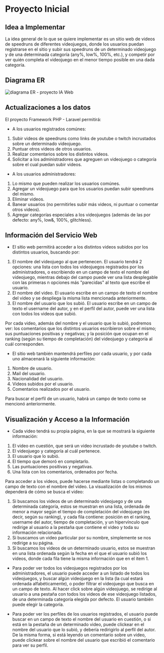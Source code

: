 # Proyecto Inicial

## Idea a Implementar

La idea general de lo que se quiere implementar es un sitio web de videos de speedruns de diferentes videojuegos, donde los usuarios puedan registrarse en el sitio y subir sus speedruns de un determinado videojuego y de una determinada categoría (any%, low%, 100%, etc.), y competir por ver quién completa el videojuego en el menor tiempo posible en una dada categoría.

## Diagrama ER

![diagrama ER - proyecto IA Web](https://user-images.githubusercontent.com/42450883/159401332-9f422fbc-025f-43d8-bc45-4d49fbc58837.jpg)


## Actualizaciones a los datos

El proyecto Framework PHP - Laravel permitirá:

- A los usuarios registrados comúnes:

1. Subir videos de speedruns como links de youtube o twitch incrustados sobre un determinado videojuego.
2. Puntuar otros videos de otros usuarios.
3. Realizar comentarios sobre los distintos videos.
4. Solicitar a los administradores que agreguen un videojuego o categoría sobre el cual puedan subir videos.

- A los usuarios administradores:

1. Lo mismo que pueden realizar los usuarios comúnes.
2. Agregar un videojuego para que los usuarios puedan subir speedruns del mismo.
3. Eliminar videos.
4. Banear usuarios (no permitirles subir más videos, ni puntuar o comentar otros videos).
5. Agregar categorías especiales a los videojuegos (además de las por defecto: any%, low&, 100%, glitchless).

## Información del Servicio Web

- El sitio web permitirá acceder a los distintos videos subidos por los distintos usuarios, buscando por:

1. El nombre del videojuego al que pertenecen. El usuario tendrá 2 opciones: una lista con todos los videojuegos registrados por los administradores, o escribiendo en un campo de texto el nombre del videojuego, mientras debajo del campo puede ver una lista desplegable con las primeras n opciones más "parecidas" al texto que escribe el usuario.
2. El nombre del video. El usuario escribe en un campo de texto el nombre del video y se despliega la misma lista mencionada anteriormente.
3. El nombre del usuario que los subió. El usuario escribe en un campo de texto el username del autor, y en el perfil del autor, puede ver una lista con todos los videos que subió.

Por cada video, además del nombre y el usuario que lo subió, podremos ver: los comentarios que los distintos usuarios escribieron sobre el mismo; sus puntuaciones positivas y negativas; y la posición que ocupan en el ranking (según su tiempo de completación) del videojuego y categoría al cuál corresponden.

- El sitio web también mantendrá perfiles por cada usuario, y por cada uno almacenará la siguiente información:

1. Nombre de usuario.
2. Mail del usuario.
3. Nacionalidad del usuario.
4. Videos subidos por el usuario.
5. Comentarios realizados por el usuario.

Para buscar el perfil de un usuario, habrá un campo de texto como se mencionó anteriormente.

## Visualización y Acceso a la Información

- Cada video tendrá su propia página, en la que se mostrará la siguiente información:

1. El video en cuestión, que será un video incrustado de youtube o twitch.
2. El videojuego y categoría al cuál pertenece.
3. El usuario que lo subió.
4. El tiempo que demoró en completarlo.
5. Las puntuaciones positivas y negativas.
6. Una lista con los comentarios, ordenados por fecha.

Para acceder a los videos, puede hacerse mediante listas o completando un campo de texto con el nombre del video. La visualización de los mismos dependerá de cómo se busca el video:

1. Si buscamos los videos de un determinado videojuego y de una determinada categoría, estos se muestran en una lista, ordenada de menor a mayor según el tiempo de completación del videojuego (es decir, según su ranking), y cada fila contiene: posición en el ranking, username del autor, tiempo de completación, y un hipervínculo que redirige al usuario a la pestaña que contiene el video y toda su información relacionada.
2. Si buscamos un video particular por su nombre, simplemente se nos redirige a su página.
3. Si buscamos los videos de un determinado usuario, estos se muestran en una lista ordenada según la fecha en el que el usuario subió los videos, donde cada fila tiene la misma información que en el item 1.

- Para poder ver todos los videojuegos registrados por los administradores, el usuario puede acceder a un listado de todos los videojuegos, y buscar algún videojuego en la lista (la cual estará ordenada alfabéticamente), o poder filtrar el videojuego que busca en un campo de texto. Al hacer click sobre algún videojuego, se redirige al usuario a una pestaña con todos los videos de ese videojuego listados, de una determinada categoría elegida por defecto. El usuario también puede elegir la categoría.

- Para poder ver los perfiles de los usuarios registrados, el usuario puede buscar en un campo de texto el nombre del usuario en cuestión, o si está en la pestaña de un determinado video, puede clickear en el nombre del usuario que lo subió, y debería redirigirlo al perfil del autor. De la misma forma, si está leyendo un comentario sobre un video, puede clickear sobre el nombre del usuario que escribió el comentario para ver su perfil.

